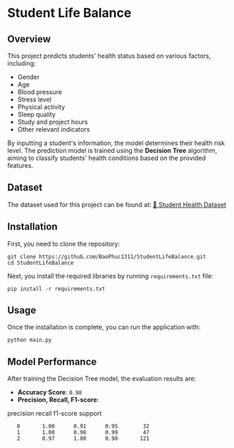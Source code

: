 # Student Life Balance

## Overview

This project predicts students' health status based on various factors, including:

- Gender
- Age
- Blood pressure
- Stress level
- Physical activity
- Sleep quality
- Study and project hours
- Other relevant indicators

By inputting a student's information, the model determines their health risk level. The prediction model is trained using the **Decision Tree** algorithm, aiming to classify students' health conditions based on the provided features.

## Dataset

The dataset used for this project can be found at:
[🔗 Student Health Dataset](https://www.kaggle.com/datasets/ziya07/student-health-data)

## Installation

First, you need to clone the repository:

```
git clone https://github.com/BaoPhuc1311/StudentLifeBalance.git
cd StudentLifeBalance
```

Next, you install the required libraries by running `requirements.txt` file:

```
pip install -r requirements.txt
```

## Usage

Once the installation is complete, you can run the application with:

```
python main.py
```

## Model Performance

After training the Decision Tree model, the evaluation results are:

- **Accuracy Score**: `0.98`
- **Precision, Recall, F1-score**:

precision    recall  f1-score   support

       0       1.00      0.91      0.95        32
       1       1.00      0.98      0.99        47
       2       0.97      1.00      0.98       121
